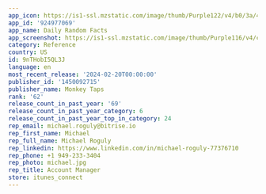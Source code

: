 ```yaml
---
app_icon: https://is1-ssl.mzstatic.com/image/thumb/Purple122/v4/b0/3a/41/b03a4128-47ce-2249-302b-4e15bd94fb93/AppIcon-Facts-0-0-1x_U007epad-0-0-0-10-0-0-85-220.png/1024x1024bb.png
app_id: '924977069'
app_name: Daily Random Facts
app_screenshot: https://is1-ssl.mzstatic.com/image/thumb/Purple116/v4/c2/27/28/c22728ec-f6bf-5ecd-ecfc-a68b06dc4243/6bd06f26-b1c7-4f40-bf85-963aa74e7394_iPh_67_01.png/1242x2688bb.png
category: Reference
country: US
id: 9nTHobI5QL3J
language: en
most_recent_release: '2024-02-20T00:00:00'
publisher_id: '1450092715'
publisher_name: Monkey Taps
rank: '62'
release_count_in_past_year: '69'
release_count_in_past_year_category: 6
release_count_in_past_year_top_in_category: 24
rep_email: michael.roguly@bitrise.io
rep_first_name: Michael
rep_full_name: Michael Roguly
rep_linkedin: https://www.linkedin.com/in/michael-roguly-77376710
rep_phone: +1 949-233-3404
rep_photo: michael.jpg
rep_title: Account Manager
store: itunes_connect
---
```

